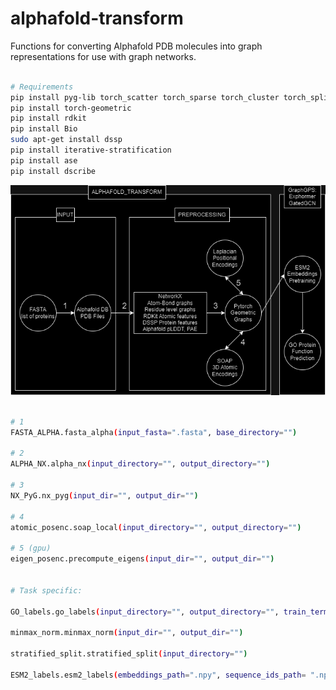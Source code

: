 # alphafold-transform
Functions for converting Alphafold PDB molecules into graph representations for use with graph networks.

```bash

# Requirements
pip install pyg-lib torch_scatter torch_sparse torch_cluster torch_spline_conv -f https://data.pyg.org/whl/torch-2.1.0+cu118.html
pip install torch-geometric
pip install rdkit
pip install Bio
sudo apt-get install dssp
pip install iterative-stratification
pip install ase
pip install dscribe

```



![](alphafold_transform.png)

```bash

# 1
FASTA_ALPHA.fasta_alpha(input_fasta=".fasta", base_directory="")

# 2
ALPHA_NX.alpha_nx(input_directory="", output_directory="")

# 3
NX_PyG.nx_pyg(input_dir="", output_dir="")

# 4
atomic_posenc.soap_local(input_directory="", output_directory="")

# 5 (gpu)
eigen_posenc.precompute_eigens(input_dir="", output_dir="")


# Task specific:

GO_labels.go_labels(input_directory="", output_directory="", train_terms=".tsv")

minmax_norm.minmax_norm(input_dir="", output_dir="")

stratified_split.stratified_split(input_directory="")

ESM2_labels.esm2_labels(embeddings_path=".npy", sequence_ids_path= ".npy", input_dir= "", output_dir= "")
